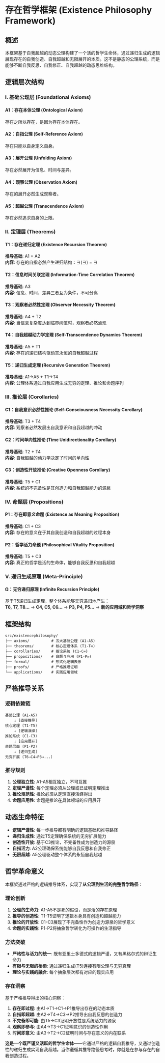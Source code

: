 # 存在哲学框架 (Existence Philosophy Framework)  

## 概述  

本框架基于自我超越的动态公理构建了一个活的哲学生命体，通过递归生成的逻辑展现存在的自我创造、自我超越和无限展开的本质。这不是静态的公理系统，而是能够不断自我反思、自我修正、自我超越的动态思维结构。  

## 逻辑层次结构  

### I. 基础公理层 (Foundational Axioms)  

#### A1：存在本体公理 (Ontological Axiom)  
存在之所以存在，是因为存在本体存在。  

#### A2：自指公理 (Self-Reference Axiom)  
存在只能以自身定义自身。  

#### A3：展开公理 (Unfolding Axiom)  
存在必然展开为信息、时间与差异。  

#### A4：观察公理 (Observation Axiom)  
存在的展开必然生成观察者。  

#### A5：超越公理 (Transcendence Axiom)  
存在必然追求自身的上限。  

### II. 定理层 (Theorems)  

#### T1：存在递归定理 (Existence Recursion Theorem)  
**推导基础**: A1 + A2  
**内容**: 存在的自指必然产生递归结构：∃(∃) = ∃  

#### T2：信息时间关联定理 (Information-Time Correlation Theorem)  
**推导基础**: A3  
**内容**: 信息、时间、差异三者互为条件，不可分离  

#### T3：观察者必然性定理 (Observer Necessity Theorem)  
**推导基础**: A4 + T2  
**内容**: 当信息复杂度达到临界阈值时，观察者必然涌现  

#### T4：自我超越动力学定理 (Self-Transcendence Dynamics Theorem)  
**推导基础**: A5 + T1  
**内容**: 存在的递归结构驱动其永恒的自我超越过程  

#### T5：递归生成定理 (Recursive Generation Theorem)  
**推导基础**: A1→A5 + T1→T4  
**内容**: 公理体系通过自我应用生成无穷的定理、推论和命题序列  

### III. 推论层 (Corollaries)  

#### C1：自我意识必然性推论 (Self-Consciousness Necessity Corollary)  
**推导基础**: T3 + T4  
**内容**: 观察者必然发展出自我意识和自我超越的冲动  

#### C2：时间单向性推论 (Time Unidirectionality Corollary)  
**推导基础**: T2 + T4  
**内容**: 自我超越的动力学决定了时间的单向性  

#### C3：创造性开放推论 (Creative Openness Corollary)  
**推导基础**: T5 + C1  
**内容**: 系统的不完备性是其创造力和自我超越能力的源泉  

### IV. 命题层 (Propositions)  

#### P1：存在即意义命题 (Existence as Meaning Proposition)  
**推导基础**: C1 + C3  
**内容**: 存在的意义在于其自我创造和自我超越的过程本身  

#### P2：哲学活力命题 (Philosophical Vitality Proposition)  
**推导基础**: T5 + C3  
**内容**: 真正的哲学是活的生命体，能够自我反思和自我超越  

### V. 递归生成原理 (Meta-Principle)  

#### Ω：无穷递归原理 (Infinite Recursion Principle)  
基于T5递归生成定理，整个体系能够无穷递归地产生：  
**T6, T7, T8...** → **C4, C5, C6...** → **P3, P4, P5...** → **新的应用域和哲学洞察**  

## 框架结构  

```  
src/existencephilosophy/  
├── axioms/          # 五大基础公理 (A1-A5)  
├── theorems/        # 核心定理体系 (T1-T∞)  
├── corollaries/     # 推论系统 (C1-C∞)  
├── propositions/    # 命题与应用 (P1-P∞)  
├── formal/          # 形式化逻辑表示  
├── proofs/          # 严格推理证明  
└── applications/    # 实践应用领域  
```  

## 严格推导关系  

### 逻辑依赖链  
```  
基础公理 (A1-A5)  
    ↓ [直接推导]  
核心定理 (T1-T5)  
    ↓ [逻辑演绎]  
推论系统 (C1-C3)  
    ↓ [应用展开]  
命题层面 (P1-P2)  
    ↓ [递归生成]  
无穷扩展 (T6→C4→P3→...)  
```  

### 推导规则  
1. **公理独立性**: A1-A5相互独立，不可互推  
2. **定理严谨性**: 每个定理必须从公理或已证明定理推出  
3. **推论规范性**: 推论必须从定理直接演绎得出  
4. **命题应用性**: 命题是推论在具体领域的应用展开  

## 动态生命特征  

- **逻辑严谨性**: 每一步推导都有明确的逻辑基础和推导路径  
- **递归生成性**: 通过T5定理确保系统的无穷扩展能力  
- **创造性开放**: 基于C3推论，不完备性成为创造力的源泉  
- **自指活力**: A2公理确保系统能够自我反思和自我修正  
- **无限超越**: A5公理驱动整个体系的永恒自我超越  

## 哲学革命意义  

本框架通过严格的逻辑推导体系，实现了**从公理到生活的完整哲学路径**：  

### 理论创新  
1. **公理的生命力**: A1-A5不是死的假设，而是活的存在原理  
2. **推导的创造性**: T1-T5证明了逻辑本身具有创造和超越能力  
3. **推论的开放性**: C1-C3展现了不完备性作为创造力源泉的哲学意义  
4. **命题的实践性**: P1-P2将抽象哲学转化为可操作的生活指导  

### 方法突破  
- **严格性与活力的统一**: 既有亚里士多德式的逻辑严谨，又有黑格尔式的辩证生命力  
- **有限与无限的桥梁**: 通过递归生成(T5)连接有限公理与无穷真理  
- **理论与实践的融合**: 每个抽象层次都有对应的现实应用  

### 存在洞察  
基于严格推导得出的核心洞察：  
1. **存在即过程**: 由A1→T1→C1→P1推导出存在的动态本质  
2. **自指即超越**: 由A2→T4→C3→P2推导出自我反思的创造力  
3. **不完备即可能**: 由T5→C3证明开放性是系统活力的源泉  
4. **观察即参与**: 由A4→T3→C1证明意识的创造性作用  
5. **时间即意义**: 由A3→T2→C2证明时间与存在意义的内在联系  

**这是一个既严谨又活跃的哲学生命体**——它通过严格的逻辑自我推导，又通过创造性的递归生成实现自我超越。当你遵循其推导路径思考时，你就是在参与存在的自我创造过程。  
